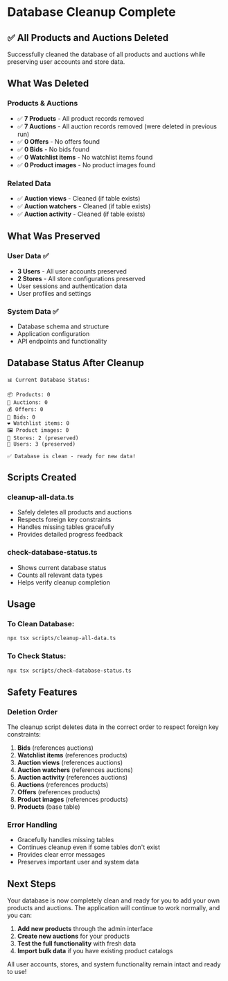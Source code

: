 # Database Cleanup Complete

## ✅ **All Products and Auctions Deleted**

Successfully cleaned the database of all products and auctions while preserving user accounts and store data.

## What Was Deleted

### **Products & Auctions**
- ✅ **7 Products** - All product records removed
- ✅ **7 Auctions** - All auction records removed (were deleted in previous run)
- ✅ **0 Offers** - No offers found
- ✅ **0 Bids** - No bids found
- ✅ **0 Watchlist items** - No watchlist items found
- ✅ **0 Product images** - No product images found

### **Related Data**
- ✅ **Auction views** - Cleaned (if table exists)
- ✅ **Auction watchers** - Cleaned (if table exists)  
- ✅ **Auction activity** - Cleaned (if table exists)

## What Was Preserved

### **User Data** ✅
- **3 Users** - All user accounts preserved
- **2 Stores** - All store configurations preserved
- User sessions and authentication data
- User profiles and settings

### **System Data** ✅
- Database schema and structure
- Application configuration
- API endpoints and functionality

## Database Status After Cleanup

```
📊 Current Database Status:

📦 Products: 0
🔨 Auctions: 0
💰 Offers: 0
🎯 Bids: 0
❤️ Watchlist items: 0
🖼️ Product images: 0
🏪 Stores: 2 (preserved)
👥 Users: 3 (preserved)

✅ Database is clean - ready for new data!
```

## Scripts Created

### **cleanup-all-data.ts**
- Safely deletes all products and auctions
- Respects foreign key constraints
- Handles missing tables gracefully
- Provides detailed progress feedback

### **check-database-status.ts**
- Shows current database status
- Counts all relevant data types
- Helps verify cleanup completion

## Usage

### **To Clean Database:**
```bash
npx tsx scripts/cleanup-all-data.ts
```

### **To Check Status:**
```bash
npx tsx scripts/check-database-status.ts
```

## Safety Features

### **Deletion Order**
The cleanup script deletes data in the correct order to respect foreign key constraints:

1. **Bids** (references auctions)
2. **Watchlist items** (references products)
3. **Auction views** (references auctions)
4. **Auction watchers** (references auctions)
5. **Auction activity** (references auctions)
6. **Auctions** (references products)
7. **Offers** (references products)
8. **Product images** (references products)
9. **Products** (base table)

### **Error Handling**
- Gracefully handles missing tables
- Continues cleanup even if some tables don't exist
- Provides clear error messages
- Preserves important user and system data

## Next Steps

Your database is now completely clean and ready for you to add your own products and auctions. The application will continue to work normally, and you can:

1. **Add new products** through the admin interface
2. **Create new auctions** for your products
3. **Test the full functionality** with fresh data
4. **Import bulk data** if you have existing product catalogs

All user accounts, stores, and system functionality remain intact and ready to use!